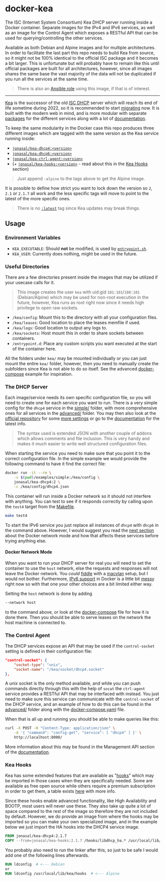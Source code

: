 # docker-kea

The ISC (Internet System Consortium) Kea DHCP server running inside a Docker
container. Separate images for the IPv4 and IPv6 services, as well as an image
for the Control Agent which exposes a RESTful API that can be used for
querying/controlling the other services.

Available as both Debian and Alpine images and for multiple architectures. In
order to facilitate the last part this repo needs to build Kea from source,
so it might not be 100% identical to the official ISC package and it becomes
a bit larger. This is unfortunate but will probably have to remain like this
until official packages are built for all architectures, however, since all
images shares the same base the vast majority of the data will not be duplicated
if you run all the services at the same time.

> There is also an [Ansible role][19] using this image, if that is of interest.

---

[Kea][1] is the successor of the old [ISC DHCP][2] server which will reach
its end of life sometime during 2022, so it is recommended to start
[migrating][5] now. It is built with the modern web in mind, and is more modular
with separate [packages][3] for the different services along with a lot of
[documentation][4].

To keep the same modularity in the Docker case this repo produces three
different images which are tagged with the same version as the Kea service
running inside:

- [`jonasal/kea-dhcp4:<version>`][12]
- [`jonasal/kea-dhcp6:<version>`][13]
- [`jonasal/kea-ctrl-agent:<version>`][14]
- (+ [`jonasal/kea-hooks:<version>`][15] - read about this in the [Kea Hooks](#kea-hooks) section)

> Just append `-alpine` to the tags above to get the Alpine image.

It is possible to define how strict you want to lock down the version so `2`,
`2.1` or `2.1.7` all work and the less specific tags will move to point to the
latest of the more specific ones.

> There is no [`:latest`][15] tag since Kea updates may break things.

## Usage

### Environment Variables

- `KEA_EXECUTABLE`: Should **not** be modified, is used by [`entrypoint.sh`](./entrypoint.sh).
- `KEA_USER`: Currently does nothing, might be used in the future.

### Useful Directories
There are a few directories present inside the images that may be utilized if
your usecase calls for it.

> This image creates the user `kea` with uid:gid `101:101`/`100:101`
> (Debian/Alpine) which may be used for non-root execution in the future,
> however, Kea runs as root right now since it needs high privilege to open
> raw sockets.

- `/kea/config`: Mount this to the directory with all your configuration files.
- `/kea/leases`: Good location to place the leases memfile if used.
- `/kea/logs`: Good location to output any logs to.
- `/kea/sockets`: Host mount this in order to share sockets between containers.
- `/entrypoint.d`: Place any custom scripts you want executed at the start of the container here.

All the folders under `kea/` may be mounted individually or you can just mount
the entire `kea/` folder, however, then you need to manually create the
subfolders since Kea is not able to do so itself. See the advanced
[docker-compose](./examples/docker-compose.yaml) example for inspiration.

### The DHCP Server
Each image/service needs its own specific configuration file, so you will need
to create one for each service you want to run. There is a very simple config
for the `dhcp4` service in the [simple/](./examples/simple/dhcp4.json) folder,
with more comprehensive ones for all services in the
[advanced/](./examples/advanced/) folder. You may then also look at the
[official repository][6] for some [more settings][7] or go to the
[documentation][4] for the latest info.

> The syntax used is extended JSON with another couple of addons which allows
> comments and file inclusion. This is very handy and makes it much easier to
> write well structured configuration files.

When starting the service you need to make sure that you point it to the correct
configuration file. In the simple example we would provide the following command
to have it find the correct file:

```bash
docker run -it --rm \
    -v $(pwd)/examples/simple:/kea/config \
    jonasal/kea-dhcp4:2 \
    -c /kea/config/dhcp4.json
```

This container will run inside a Docker network so it should not interfere with
anything. You can test to see if it responds correctly by calling upon the
`test4` target from the [Makefile](./Makefile).

```bash
make test4
```

To start the IPv6 service you just replace all instances of `dhcp4` with `dhcp6`
in the command above. However, I would suggest you read the
[next section](#docker-network-mode) about the Docker network mode and how that
affects these services before trying anything else.

#### Docker Network Mode
When you want to run your DHCP server for real you will need to set the
container to use the `host` network, else the requests and responses will not
leave the Docker network. You *could* [fiddle][9] with a [macvlan][8] setup,
but I would not bother. Furthermore, [IPv6 support][10] in Docker is a little
bit [messy][11] right now so with that one your other choices are a bit limited
either way.

Setting the `host` network is done by adding

```bash
--network host
```

to the command above, or look at the [docker-compose](./examples/docker-compose.yaml)
file for how it is done there. Then you should be able to serve leases on the
network the host machine is connected to.


### The Control Agent
The DHCP services expose an API that may be used if the `control-socket`
setting is defined in their configuration file:

```json
"control-socket": {
    "socket-type": "unix",
    "socket-name": "/kea/socket/dhcp4.socket"
},
```

A unix socket is the only method available, and while you can push commands
directly through this with the help of `socat` the `ctrl-agent` service
provides a RESTful API that may be interfaced with instead. You just need
to make sure this service can communicate with the `control-socket` of the DHCP
service, and an example of how to do this can be found in the
[advanced/](./examples/advanced/) folder along with the
[docker-compose.yaml](./examples/docker-compose.yaml) file.

When that is all up and running you should be able to make queries like this:

```bash
curl -X POST -H "Content-Type: application/json" \
    -d '{ "command": "config-get", "service": [ "dhcp4" ] }' \
    http://localhost:8000/
```

More information about this may be found in the Management API section of the
[documentation][4].



### Kea Hooks
Kea has some extended features that are available as "[hooks][17]" which may be
imported in those cases when they are specifically needed. Some are available
as free open source while others require a premium subscription in order to get
them, a table exists [here][18] with more info.

Since these hooks enable advanced functionality, like High Availability and
BOOTP, most users will never use these. They also take up quite a lot of space
compared to the rest of the image so therefore they are not included by default.
However, we do provide an image from where the hooks may be imported so you can
make your own specialized image, and in the example below we just import the HA
hooks into the DHCP4 service image.

```Dockerfile
FROM jonasal/kea-dhcp4:2.1.7
COPY --from=jonasal/kea-hooks:2.1.7 /hooks/libdhcp_ha.* /usr/local/lib/kea/hooks
```

You probably also need to run the linker after this, so just to be safe I would
add one of the following lines afterwards.

```Dockerfile
RUN ldconfig  # <--- Debian
or
RUN ldconfig /usr/local/lib/kea/hooks  # <--- Alpine
```




[1]: https://www.isc.org/kea/
[2]: https://www.isc.org/dhcp/
[3]: https://kb.isc.org/docs/isc-kea-packages
[4]: https://kea.readthedocs.io
[5]: https://academy.apnic.net/wp-content/uploads/2020/03/kea-apnic-webinar.pdf
[6]: https://github.com/isc-projects/kea/tree/master/src/bin/keactrl
[7]: https://fossies.org/linux/kea/doc/examples/kea4/all-keys.json
[8]: https://docs.docker.com/network/macvlan/
[9]: https://gist.github.com/mikejoh/04978da4d52447ead7bdd045e878587d
[10]: https://docs.docker.com/config/daemon/ipv6/
[11]: https://github.com/robbertkl/docker-ipv6nat
[12]: https://hub.docker.com/r/jonasal/kea-dhcp4/tags
[13]: https://hub.docker.com/r/jonasal/kea-dhcp6/tags
[14]: https://hub.docker.com/r/jonasal/kea-ctrl-agent/tags
[15]: https://vsupalov.com/docker-latest-tag/
[16]: https://hub.docker.com/r/jonasal/kea-hooks/tags
[17]: https://kea.readthedocs.io/en/latest/arm/hooks.html
[18]: https://kea.readthedocs.io/en/latest/arm/hooks.html#id1
[19]: https://github.com/JonasAlfredsson/ansible-role-kea_dhcp
